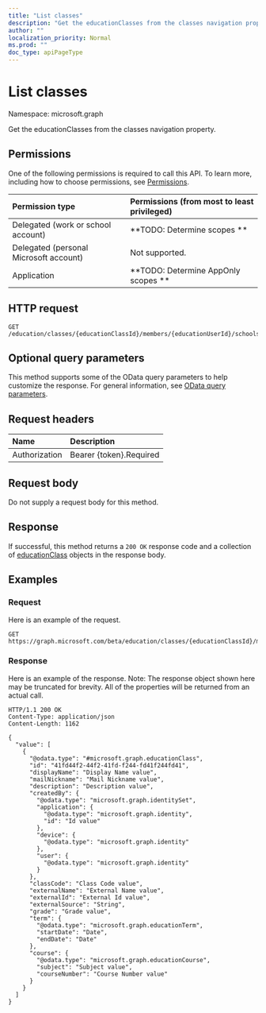 ```yaml
---
title: "List classes"
description: "Get the educationClasses from the classes navigation property."
author: ""
localization_priority: Normal
ms.prod: ""
doc_type: apiPageType
---
```


# List classes

Namespace: microsoft.graph

Get the educationClasses from the classes navigation property.

## Permissions
One of the following permissions is required to call this API. To learn more, including how to choose permissions, see [Permissions](/concepts/permissions-reference.md).

|Permission type|Permissions (from most to least privileged)|
|:---|:---|
|Delegated (work or school account)|**TODO: Determine scopes **|
|Delegated (personal Microsoft account)|Not supported.|
|Application|**TODO: Determine AppOnly scopes **|

## HTTP request
<!-- {
  "blockType": "ignored"
}
-->
``` http
GET /education/classes/{educationClassId}/members/{educationUserId}/schools/{educationSchoolId}/classes
```

## Optional query parameters
This method supports some of the OData query parameters to help customize the response. For general information, see [OData query parameters](/graph/query-parameters).

## Request headers
|Name|Description|
|:---|:---|
|Authorization|Bearer {token}.Required|

## Request body
Do not supply a request body for this method.

## Response
If successful, this method returns a `200 OK` response code and a collection of [educationClass](../resources/educationclass.md) objects in the response body.

## Examples

### Request
Here is an example of the request.
<!-- {
  "blockType": "request",
  "name": "get_educationclass"
}
-->
``` http
GET https://graph.microsoft.com/beta/education/classes/{educationClassId}/members/{educationUserId}/schools/{educationSchoolId}/classes
```

### Response
Here is an example of the response. Note: The response object shown here may be truncated for brevity. All of the properties will be returned from an actual call.
<!-- {
  "blockType": "response",
  "truncated": true,
  "@odata.type": "collection(microsoft.graph.educationclass)"
}
-->
``` http
HTTP/1.1 200 OK
Content-Type: application/json
Content-Length: 1162

{
  "value": [
    {
      "@odata.type": "#microsoft.graph.educationClass",
      "id": "41fd44f2-44f2-41fd-f244-fd41f244fd41",
      "displayName": "Display Name value",
      "mailNickname": "Mail Nickname value",
      "description": "Description value",
      "createdBy": {
        "@odata.type": "microsoft.graph.identitySet",
        "application": {
          "@odata.type": "microsoft.graph.identity",
          "id": "Id value"
        },
        "device": {
          "@odata.type": "microsoft.graph.identity"
        },
        "user": {
          "@odata.type": "microsoft.graph.identity"
        }
      },
      "classCode": "Class Code value",
      "externalName": "External Name value",
      "externalId": "External Id value",
      "externalSource": "String",
      "grade": "Grade value",
      "term": {
        "@odata.type": "microsoft.graph.educationTerm",
        "startDate": "Date",
        "endDate": "Date"
      },
      "course": {
        "@odata.type": "microsoft.graph.educationCourse",
        "subject": "Subject value",
        "courseNumber": "Course Number value"
      }
    }
  ]
}
```

